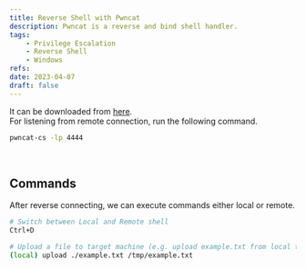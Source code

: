 ```yaml
---
title: Reverse Shell with Pwncat
description: Pwncat is a reverse and bind shell handler.
tags:
    - Privilege Escalation
    - Reverse Shell
    - Windows
refs:
date: 2023-04-07
draft: false
---
```


It can be downloaded from [here](https://pwncat.org/).  
For listening from remote connection, run the following command.

```bash
pwncat-cs -lp 4444
```

<br />

## Commands

After reverse connecting, we can execute commands either local or remote.

```bash
# Switch between Local and Remote shell
Ctrl+D

# Upload a file to target machine (e.g. upload example.txt from local to remote)
(local) upload ./example.txt /tmp/example.txt
```